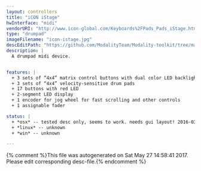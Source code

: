 ```yaml
---
layout: controllers
title: "iCON iStage"
hwInterface: "midi"
vendorURI: "http://www.icon-global.com/Keyboards%2FPads_Pads_iStage.htm"
type: "drumpad"
imageFilename: "icon-istage.jpg"
descEditPath: "https://github.com/ModalityTeam/Modality-toolkit/tree/master/Modality/MKtlDescriptions//icon-istage.desc.scd"
description: |
  A drumpad midi device.


features: |
  + 3 sets of “4x4” matrix control buttons with dual color LED backlight
  + 3 sets of “4x4” velocity-sensitive drum pads
  + 17 buttons with red LED
  + 2-segment LED display
  + 1 encoder for jog wheel for fast scrolling and other controls
  + 1 assignable fader

status: |
  + *osx* -- tested desc only, seems to work. needs gui layout! 2016-03-23, adc.
  + *linux* -- unknown
  + *win* -- unknown

---
```

{% comment %}This file was autogenerated on Sat May 27 14:58:41 2017. Please edit corresponding desc-file.{% endcomment %}